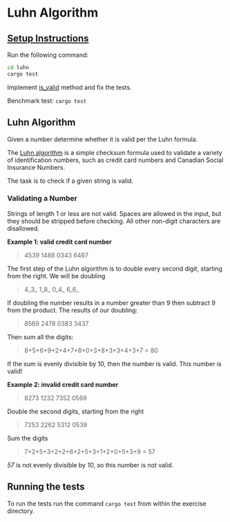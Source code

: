 # Luhn Algorithm

## [Setup Instructions](../README.md#setup)


Run the following command:

```bash
cd luhn
cargo test
```

Implement [is_valid](./src/lib.rs) method and fix the tests.

Benchmark test:  ```cargo test```

## Luhn Algorithm

Given a number determine whether it is valid per the Luhn formula.

The [Luhn algorithm](https://en.wikipedia.org/wiki/Luhn_algorithm) is a simple checksum formula used to validate a variety of identification numbers, such as credit card numbers and Canadian Social Insurance Numbers.

The task is to check if a given string is valid.

### Validating a Number

Strings of length 1 or less are not valid. Spaces are allowed in the input, but they should be stripped before checking. All other non-digit characters are disallowed.

**Example 1: valid credit card number**

> 4539 1488 0343 6467

The first step of the Luhn algorithm is to double every second digit, starting from the right. We will be doubling

> 4_3_ 1_8_ 0_4_ 6_6_

If doubling the number results in a number greater than 9 then subtract 9 from the product. The results of our doubling:

> 8569 2478 0383 3437

Then sum all the digits:

> 8+5+6+9+2+4+7+8+0+3+8+3+3+4+3+7 = 80

If the sum is evenly divisible by 10, then the number is valid. This number is valid!


**Example 2: invalid credit card number**

> 8273 1232 7352 0569

Double the second digits, starting from the right

> 7253 2262 5312 0539

Sum the digits

> 7+2+5+3+2+2+6+2+5+3+1+2+0+5+3+9 = 57

*57* is not evenly divisible by *10*, so this number is not valid.

## Running the tests

To run the tests run the command `cargo test` from within the exercise directory.
